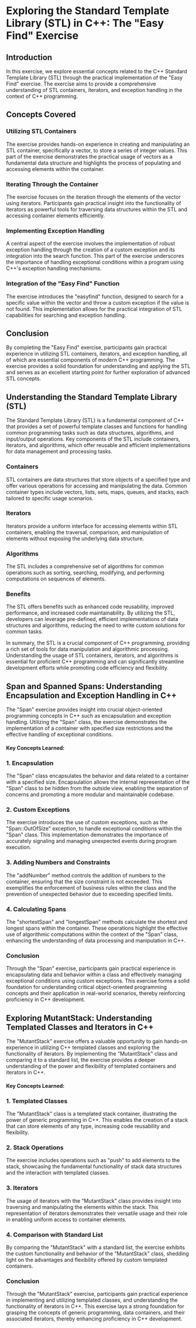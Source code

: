 # Exploring the Standard Template Library (STL) in C++: The "Easy Find" Exercise

## Introduction
In this exercise, we explore essential concepts related to the C++ Standard Template Library (STL) through the practical implementation of the "Easy Find" exercise. The exercise aims to provide a comprehensive understanding of STL containers, iterators, and exception handling in the context of C++ programming.

## Concepts Covered

### Utilizing STL Containers
The exercise provides hands-on experience in creating and manipulating an STL container, specifically a vector, to store a series of integer values. This part of the exercise demonstrates the practical usage of vectors as a fundamental data structure and highlights the process of populating and accessing elements within the container.

### Iterating Through the Container
The exercise focuses on the iteration through the elements of the vector using iterators. Participants gain practical insight into the functionality of iterators as powerful tools for traversing data structures within the STL and accessing container elements efficiently.

### Implementing Exception Handling
A central aspect of the exercise involves the implementation of robust exception handling through the creation of a custom exception and its integration into the search function. This part of the exercise underscores the importance of handling exceptional conditions within a program using C++'s exception handling mechanisms.

### Integration of the "Easy Find" Function
The exercise introduces the "easyfind" function, designed to search for a specific value within the vector and throw a custom exception if the value is not found. This implementation allows for the practical integration of STL capabilities for searching and exception handling.

## Conclusion
By completing the "Easy Find" exercise, participants gain practical experience in utilizing STL containers, iterators, and exception handling, all of which are essential components of modern C++ programming. The exercise provides a solid foundation for understanding and applying the STL and serves as an excellent starting point for further exploration of advanced STL concepts.

## Understanding the Standard Template Library (STL)
The Standard Template Library (STL) is a fundamental component of C++ that provides a set of powerful template classes and functions for handling common programming tasks such as data structures, algorithms, and input/output operations. Key components of the STL include containers, iterators, and algorithms, which offer reusable and efficient implementations for data management and processing tasks.

### Containers
STL containers are data structures that store objects of a specified type and offer various operations for accessing and manipulating the data. Common container types include vectors, lists, sets, maps, queues, and stacks, each tailored to specific usage scenarios.

### Iterators
Iterators provide a uniform interface for accessing elements within STL containers, enabling the traversal, comparison, and manipulation of elements without exposing the underlying data structure.

### Algorithms
The STL includes a comprehensive set of algorithms for common operations such as sorting, searching, modifying, and performing computations on sequences of elements.

### Benefits
The STL offers benefits such as enhanced code reusability, improved performance, and increased code maintainability. By utilizing the STL, developers can leverage pre-defined, efficient implementations of data structures and algorithms, reducing the need to write custom solutions for common tasks.

In summary, the STL is a crucial component of C++ programming, providing a rich set of tools for data manipulation and algorithmic processing. Understanding the usage of STL containers, iterators, and algorithms is essential for proficient C++ programming and can significantly streamline development efforts while promoting code efficiency and flexibility.

## Span and Spanned Spans: Understanding Encapsulation and Exception Handling in C++

The "Span" exercise provides insight into crucial object-oriented programming concepts in C++ such as encapsulation and exception handling. Utilizing the "Span" class, the exercise demonstrates the implementation of a container with specified size restrictions and the effective handling of exceptional conditions.

#### Key Concepts Learned:

### 1. Encapsulation
The "Span" class encapsulates the behavior and data related to a container with a specified size. Encapsulation allows the internal representation of the "Span" class to be hidden from the outside view, enabling the separation of concerns and promoting a more modular and maintainable codebase.

### 2. Custom Exceptions
The exercise introduces the use of custom exceptions, such as the "Span::OutOfSize" exception, to handle exceptional conditions within the "Span" class. This implementation demonstrates the importance of accurately signaling and managing unexpected events during program execution.

### 3. Adding Numbers and Constraints
The "addNumber" method controls the addition of numbers to the container, ensuring that the size constraint is not exceeded. This exemplifies the enforcement of business rules within the class and the prevention of unexpected behavior due to exceeding specified limits.

### 4. Calculating Spans
The "shortestSpan" and "longestSpan" methods calculate the shortest and longest spans within the container. These operations highlight the effective use of algorithmic computations within the context of the "Span" class, enhancing the understanding of data processing and manipulation in C++.

### Conclusion
Through the "Span" exercise, participants gain practical experience in encapsulating data and behavior within a class and effectively managing exceptional conditions using custom exceptions. This exercise forms a solid foundation for understanding critical object-oriented programming concepts and their application in real-world scenarios, thereby reinforcing proficiency in C++ development.

## Exploring MutantStack: Understanding Templated Classes and Iterators in C++

The "MutantStack" exercise offers a valuable opportunity to gain hands-on experience in utilizing C++ templated classes and exploring the functionality of iterators. By implementing the "MutantStack" class and comparing it to a standard list, the exercise provides a deeper understanding of the power and flexibility of templated containers and iterators in C++.

#### Key Concepts Learned:

### 1. Templated Classes
The "MutantStack" class is a templated stack container, illustrating the power of generic programming in C++. This enables the creation of a stack that can store elements of any type, increasing code reusability and flexibility.

### 2. Stack Operations
The exercise includes operations such as "push" to add elements to the stack, showcasing the fundamental functionality of stack data structures and the interaction with templated classes.

### 3. Iterators
The usage of iterators with the "MutantStack" class provides insight into traversing and manipulating the elements within the stack. This representation of iterators demonstrates their versatile usage and their role in enabling uniform access to container elements.

### 4. Comparison with Standard List
By comparing the "MutantStack" with a standard list, the exercise exhibits the custom functionality and behavior of the "MutantStack" class, shedding light on the advantages and flexibility offered by custom templated containers.

### Conclusion
Through the "MutantStack" exercise, participants gain practical experience in implementing and utilizing templated classes, and understanding the functionality of iterators in C++. This exercise lays a strong foundation for grasping the concepts of generic programming, data containers, and their associated iterators, thereby enhancing proficiency in C++ development.
